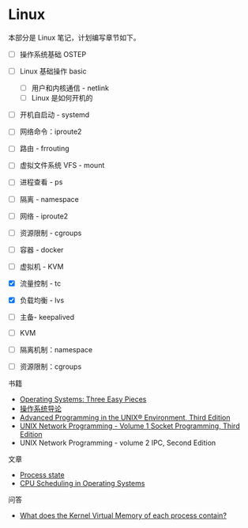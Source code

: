 # Linux

本部分是 Linux 笔记，计划编写章节如下。

- [ ] 操作系统基础 OSTEP
- [ ] Linux 基础操作 basic
    - [ ] 用户和内核通信 - netlink
    - [ ] Linux 是如何开机的
- [ ] 开机自启动 - systemd
- [ ] 网络命令：iproute2
- [ ] 路由 - frrouting
- [ ] 虚拟文件系统 VFS - mount
- [ ] 进程查看 - ps
- [ ] 隔离 - namespace
- [ ] 网络 - iproute2
- [ ] 资源限制 - cgroups
- [ ] 容器 - docker
- [ ] 虚拟机 - KVM
- [x] 流量控制 - tc
- [x] 负载均衡 - lvs
- [ ] 主备- keepalived
- [ ] KVM
- [ ] 隔离机制：namespace
- [ ] 资源限制：cgroups



书籍

- [Operating Systems: Three Easy Pieces](http://pages.cs.wisc.edu/~remzi/OSTEP/)
- [操作系统导论](http://pages.cs.wisc.edu/~remzi/OSTEP/Chinese/01.pdf)
- [Advanced Programming in the UNIX® Environment, Third Edition](http://www.apuebook.com/about3e.html)
- [UNIX Network Programming - Volume 1 Socket Programming, Third Edition](http://www.unpbook.com/)
- UNIX Network Programming - volume 2 IPC, Second Edition

文章

- [Process state](https://en.wikipedia.org/wiki/Process_state)
- [CPU Scheduling in Operating Systems](https://www.geeksforgeeks.org/cpu-scheduling-in-operating-systems/)

问答

- [What does the Kernel Virtual Memory of each process contain?](https://stackoverflow.com/questions/2445242/what-does-the-kernel-virtual-memory-of-each-process-contain)



